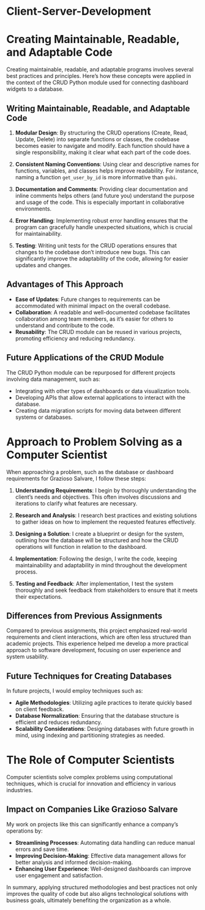# Client-Server-Development

# Creating Maintainable, Readable, and Adaptable Code

Creating maintainable, readable, and adaptable programs involves several best practices and principles. Here’s how these concepts were applied in the context of the CRUD Python module used for connecting dashboard widgets to a database.

## Writing Maintainable, Readable, and Adaptable Code

1. **Modular Design**: By structuring the CRUD operations (Create, Read, Update, Delete) into separate functions or classes, the codebase becomes easier to navigate and modify. Each function should have a single responsibility, making it clear what each part of the code does.

2. **Consistent Naming Conventions**: Using clear and descriptive names for functions, variables, and classes helps improve readability. For instance, naming a function `get_user_by_id` is more informative than `gubi`.

3. **Documentation and Comments**: Providing clear documentation and inline comments helps others (and future you) understand the purpose and usage of the code. This is especially important in collaborative environments.

4. **Error Handling**: Implementing robust error handling ensures that the program can gracefully handle unexpected situations, which is crucial for maintainability.

5. **Testing**: Writing unit tests for the CRUD operations ensures that changes to the codebase don’t introduce new bugs. This can significantly improve the adaptability of the code, allowing for easier updates and changes.

## Advantages of This Approach

- **Ease of Updates**: Future changes to requirements can be accommodated with minimal impact on the overall codebase.
- **Collaboration**: A readable and well-documented codebase facilitates collaboration among team members, as it’s easier for others to understand and contribute to the code.
- **Reusability**: The CRUD module can be reused in various projects, promoting efficiency and reducing redundancy.

## Future Applications of the CRUD Module

The CRUD Python module can be repurposed for different projects involving data management, such as:

- Integrating with other types of dashboards or data visualization tools.
- Developing APIs that allow external applications to interact with the database.
- Creating data migration scripts for moving data between different systems or databases.

# Approach to Problem Solving as a Computer Scientist

When approaching a problem, such as the database or dashboard requirements for Grazioso Salvare, I follow these steps:

1. **Understanding Requirements**: I begin by thoroughly understanding the client’s needs and objectives. This often involves discussions and iterations to clarify what features are necessary.

2. **Research and Analysis**: I research best practices and existing solutions to gather ideas on how to implement the requested features effectively.

3. **Designing a Solution**: I create a blueprint or design for the system, outlining how the database will be structured and how the CRUD operations will function in relation to the dashboard.

4. **Implementation**: Following the design, I write the code, keeping maintainability and adaptability in mind throughout the development process.

5. **Testing and Feedback**: After implementation, I test the system thoroughly and seek feedback from stakeholders to ensure that it meets their expectations.

## Differences from Previous Assignments

Compared to previous assignments, this project emphasized real-world requirements and client interactions, which are often less structured than academic projects. This experience helped me develop a more practical approach to software development, focusing on user experience and system usability.

## Future Techniques for Creating Databases

In future projects, I would employ techniques such as:

- **Agile Methodologies**: Utilizing agile practices to iterate quickly based on client feedback.
- **Database Normalization**: Ensuring that the database structure is efficient and reduces redundancy.
- **Scalability Considerations**: Designing databases with future growth in mind, using indexing and partitioning strategies as needed.

# The Role of Computer Scientists

Computer scientists solve complex problems using computational techniques, which is crucial for innovation and efficiency in various industries.

## Impact on Companies Like Grazioso Salvare

My work on projects like this can significantly enhance a company’s operations by:

- **Streamlining Processes**: Automating data handling can reduce manual errors and save time.
- **Improving Decision-Making**: Effective data management allows for better analysis and informed decision-making.
- **Enhancing User Experience**: Well-designed dashboards can improve user engagement and satisfaction.

In summary, applying structured methodologies and best practices not only improves the quality of code but also aligns technological solutions with business goals, ultimately benefiting the organization as a whole.
